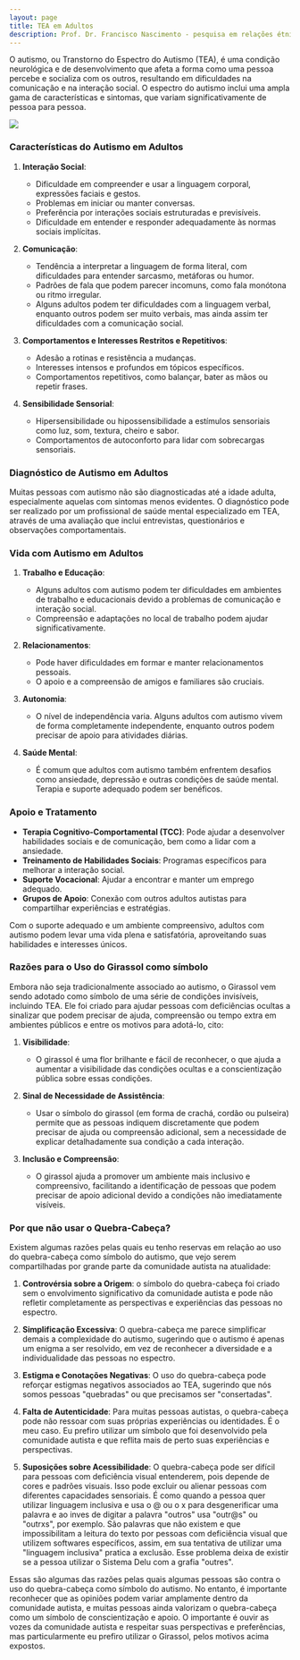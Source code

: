 ```yaml
---
layout: page
title: TEA em Adultos
description: Prof. Dr. Francisco Nascimento - pesquisa em relações étnico-raciais e afrofuturismo ensino de ciências e educação Histórias em Quadrinhos de Super-Heróis e Impacto Cultural no Ensino de Ciências no Ensino de Física Jogos de RPG e Educação e Ensino de Ciências e Ensino de Física
---
```


O autismo, ou Transtorno do Espectro do Autismo (TEA), é uma condição neurológica e de desenvolvimento que afeta a forma como uma pessoa percebe e socializa com os outros, resultando em dificuldades na comunicação e na interação social. O espectro do autismo inclui uma ampla gama de características e sintomas, que variam significativamente de pessoa para pessoa.

<img src="https://itxesco.github.io/assets/figuras/autismo/espectro_eletromagnetico.png">

### Características do Autismo em Adultos

1. **Interação Social**:
   - Dificuldade em compreender e usar a linguagem corporal, expressões faciais e gestos.
   - Problemas em iniciar ou manter conversas.
   - Preferência por interações sociais estruturadas e previsíveis.
   - Dificuldade em entender e responder adequadamente às normas sociais implícitas.

2. **Comunicação**:
   - Tendência a interpretar a linguagem de forma literal, com dificuldades para entender sarcasmo, metáforas ou humor.
   - Padrões de fala que podem parecer incomuns, como fala monótona ou ritmo irregular.
   - Alguns adultos podem ter dificuldades com a linguagem verbal, enquanto outros podem ser muito verbais, mas ainda assim ter dificuldades com a comunicação social.

3. **Comportamentos e Interesses Restritos e Repetitivos**:
   - Adesão a rotinas e resistência a mudanças.
   - Interesses intensos e profundos em tópicos específicos.
   - Comportamentos repetitivos, como balançar, bater as mãos ou repetir frases.

4. **Sensibilidade Sensorial**:
   - Hipersensibilidade ou hipossensibilidade a estímulos sensoriais como luz, som, textura, cheiro e sabor.
   - Comportamentos de autoconforto para lidar com sobrecargas sensoriais.

### Diagnóstico de Autismo em Adultos

Muitas pessoas com autismo não são diagnosticadas até a idade adulta, especialmente aquelas com sintomas menos evidentes. O diagnóstico pode ser realizado por um profissional de saúde mental especializado em TEA, através de uma avaliação que inclui entrevistas, questionários e observações comportamentais.

### Vida com Autismo em Adultos

1. **Trabalho e Educação**:
   - Alguns adultos com autismo podem ter dificuldades em ambientes de trabalho e educacionais devido a problemas de comunicação e interação social.
   - Compreensão e adaptações no local de trabalho podem ajudar significativamente.

2. **Relacionamentos**:
   - Pode haver dificuldades em formar e manter relacionamentos pessoais.
   - O apoio e a compreensão de amigos e familiares são cruciais.

3. **Autonomia**:
   - O nível de independência varia. Alguns adultos com autismo vivem de forma completamente independente, enquanto outros podem precisar de apoio para atividades diárias.

4. **Saúde Mental**:
   - É comum que adultos com autismo também enfrentem desafios como ansiedade, depressão e outras condições de saúde mental. Terapia e suporte adequado podem ser benéficos.

### Apoio e Tratamento

- **Terapia Cognitivo-Comportamental (TCC)**: Pode ajudar a desenvolver habilidades sociais e de comunicação, bem como a lidar com a ansiedade.
- **Treinamento de Habilidades Sociais**: Programas específicos para melhorar a interação social.
- **Suporte Vocacional**: Ajudar a encontrar e manter um emprego adequado.
- **Grupos de Apoio**: Conexão com outros adultos autistas para compartilhar experiências e estratégias.

Com o suporte adequado e um ambiente compreensivo, adultos com autismo podem levar uma vida plena e satisfatória, aproveitando suas habilidades e interesses únicos.


### Razões para o Uso do Girassol como símbolo

Embora não seja tradicionalmente associado ao autismo, o Girassol vem sendo adotado como símbolo de uma série de condições invisíveis, incluindo TEA. Ele foi criado para ajudar pessoas com deficiências ocultas a sinalizar que podem precisar de ajuda, compreensão ou tempo extra em ambientes públicos e entre os motivos para adotá-lo, cito:


1. **Visibilidade**:
   - O girassol é uma flor brilhante e fácil de reconhecer, o que ajuda a aumentar a visibilidade das condições ocultas e a conscientização pública sobre essas condições.

2. **Sinal de Necessidade de Assistência**:
   - Usar o símbolo do girassol (em forma de crachá, cordão ou pulseira) permite que as pessoas indiquem discretamente que podem precisar de ajuda ou compreensão adicional, sem a necessidade de explicar detalhadamente sua condição a cada interação.

3. **Inclusão e Compreensão**:
   - O girassol ajuda a promover um ambiente mais inclusivo e compreensivo, facilitando a identificação de pessoas que podem precisar de apoio adicional devido a condições não imediatamente visíveis.

### Por que não usar o Quebra-Cabeça?

Existem algumas razões pelas quais eu tenho reservas em relação ao uso do quebra-cabeça como símbolo do autismo, que vejo serem compartilhadas por grande parte da comunidade autista na atualidade:

1. **Controvérsia sobre a Origem**: o símbolo do quebra-cabeça foi criado sem o envolvimento significativo da comunidade autista e pode não refletir completamente as perspectivas e experiências das pessoas no espectro.

2. **Simplificação Excessiva**: O quebra-cabeça me parece simplificar demais a complexidade do autismo, sugerindo que o autismo é apenas um enigma a ser resolvido, em vez de reconhecer a diversidade e a individualidade das pessoas no espectro.

3. **Estigma e Conotações Negativas**: O uso do quebra-cabeça pode reforçar estigmas negativos associados ao TEA, sugerindo que nós somos pessoas "quebradas" ou que precisamos ser "consertadas".

4. **Falta de Autenticidade**: Para muitas pessoas autistas, o quebra-cabeça pode não ressoar com suas próprias experiências ou identidades. É o meu caso. Eu prefiro utilizar um símbolo que foi desenvolvido pela comunidade autista e que reflita mais de perto suas experiências e perspectivas.

5. **Suposições sobre Acessibilidade**: O quebra-cabeça pode ser difícil para pessoas com deficiência visual entenderem, pois depende de cores e padrões visuais. Isso pode excluir ou alienar pessoas com diferentes capacidades sensoriais. É como quando a pessoa quer utilizar linguagem inclusiva e usa o @ ou o x para desgenerificar uma palavra e ao inves de digitar a palavra "outros" usa "outr@s" ou "outrxs", por exemplo. São palavras que não existem e que impossibilitam a leitura do texto por pessoas com deficiência visual que utilizem softwares específicos, assim, em sua tentativa de utilizar uma "linguagem inclusiva" pratica a exclusão. Esse problema deixa de existir se a pessoa utilizar o Sistema Delu com a grafia "outres".

Essas são algumas das razões pelas quais algumas pessoas são contra o uso do quebra-cabeça como símbolo do autismo. No entanto, é importante reconhecer que as opiniões podem variar amplamente dentro da comunidade autista, e muitas pessoas ainda valorizam o quebra-cabeça como um símbolo de conscientização e apoio.
O importante é ouvir as vozes da comunidade autista e respeitar suas perspectivas e preferências, mas particularmente eu prefiro utilizar o Girassol, pelos motivos acima expostos.
